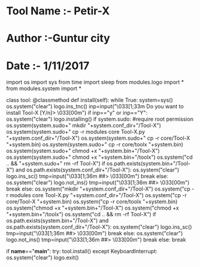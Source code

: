 # Tool Name :- Petir-X
# Author :-Guntur city
# Date :- 1/11/2017

import os
import sys
from time import sleep
from modules.logo import *
from modules.system import *

class tool:
  @classmethod
  def install(self):
    while True:
      system=sys()
      os.system("clear")
      logo.ins_tnc()
      inp=input("\033[1;33m Do you want to install Tool-X [Y/n]> \033[00m")
      if inp=="y" or inp=="Y":
        os.system("clear")
        logo.installing()
        if system.sudo:
          #require root permission
          os.system(system.sudo+" mkdir "+system.conf_dir+"/Tool-X")
          os.system(system.sudo+" cp -r modules core Tool-X.py "+system.conf_dir+"/Tool-X")
          os.system(system.sudo+" cp -r core/Tool-X "+system.bin)
          os.system(system.sudo+" cp -r core/toolx "+system.bin)
          os.system(system.sudo+" chmod +x "+system.bin+"/Tool-X")
          os.system(system.sudo+" chmod +x "+system.bin+"/toolx")
          os.system("cd .. && "+system.sudo+" rm -rf Tool-X")
          if os.path.exists(system.bin+"/Tool-X") and os.path.exists(system.conf_dir+"/Tool-X"):
            os.system("clear")
            logo.ins_sc()
            tmp=input("\033[1;36m ##> \033[00m")
            break
          else:
            os.system("clear")
            logo.not_ins()
            tmp=input("\033[1;36m ##> \033[00m")
            break
        else:
          os.system("mkdir "+system.conf_dir+"/Tool-X")
          os.system("cp -r modules core Tool-X.py "+system.conf_dir+"/Tool-X")
          os.system("cp -r core/Tool-X "+system.bin)
          os.system("cp -r core/toolx "+system.bin)
          os.system("chmod +x "+system.bin+"/Tool-X")
          os.system("chmod +x "+system.bin+"/toolx")
          os.system("cd .. && rm -rf Tool-X")
          if os.path.exists(system.bin+"/Tool-X") and os.path.exists(system.conf_dir+"/Tool-X"):
            os.system("clear")
            logo.ins_sc()
            tmp=input("\033[1;36m ##> \033[00m")
            break
          else:
            os.system("clear")
            logo.not_ins()
            tmp=input("\033[1;36m ##> \033[00m")
            break
      else:
        break

if __name__=="__main__":
  try:
    tool.install()
  except KeyboardInterrupt:
    os.system("clear")
    logo.exit()
